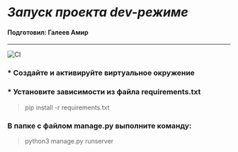 # __*Запуск проекта dev-режиме*__
#### __Подготовил: Галеев Амир__
***
![CI](https://github.com/DipperMason/pythonProjectDjango/actions/workflows/python-package.yml/badge.svg)
### * Создайте и активируйте виртуальное окружение
### * Установите зависимости из файла requirements.txt
> pip install -r requirements.txt
### В папке с файлом manage.py выполните команду:
> python3 manage.py runserver

